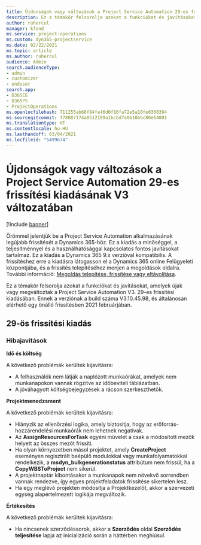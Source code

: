 ```yaml
---
title: Újdonságok vagy változások a Project Service Automation 29-es frissítési kiadásának V3 változatában
description: Ez a témakör felsorolja azokat a funkciókat és javításokat, amelyek elérhetők a Project Service Automation V3. 29-os frissítési kiadásában.
author: ruhercul
manager: kfend
ms.service: project-operations
ms.custom: dyn365-projectservice
ms.date: 02/22/2021
ms.topic: article
ms.author: ruhercul
audience: Admin
search.audienceType:
- admin
- customizer
- enduser
search.app:
- D365CE
- D365PS
- ProjectOperations
ms.openlocfilehash: 711255ab66f84fe46d0f16fa72e5a10fe0360394
ms.sourcegitcommit: f78087174a8512199a1bcbd7e8610bbc80e64801
ms.translationtype: HT
ms.contentlocale: hu-HU
ms.lasthandoff: 03/04/2021
ms.locfileid: "5499674"
---
```

# <a name="whats-new-or-changed-in-project-service-automation-update-release-29-v3"></a>Újdonságok vagy változások a Project Service Automation 29-es frissítési kiadásának V3 változatában

[!include [banner](../includes/psa-now-project-operations.md)]

Örömmel jelentjük be a Project Service Automation alkalmazásának legújabb frissítését a Dynamics 365-höz. Ez a kiadás a minőséggel, a teljesítménnyel és a használhatósággal kapcsolatos fontos javításokat tartalmaz. Ez a kiadás a Dynamics 365 9.x verzióval kompatibilis. A frissítéshez erre a kiadásra látogasson el a Dynamics 365 online Felügyeleti központjába, és a frissítés telepítéséhez menjen a megoldások oldalra. További információ: [Megoldás telepítése, frissítése vagy eltávolítása](https://docs.microsoft.com/power-platform/admin/install-remove-preferred-solution).

Ez a témakör felsorolja azokat a funkciókat és javításokat, amelyek újak vagy megváltoztak a Project Service Automation V3. 29-es frissítési kiadásában. Ennek a verziónak a build száma V3.10.45.98, és általánosan elérhető egy önálló frissítésben 2021 februárjában.

## <a name="update-release-29"></a>29-ös frissítési kiadás

### <a name="bug-fixes"></a>Hibajavítások

**Idő és költség**

A következő problémák kerültek kijavításra:

- A felhasználók nem látják a naplózott munkaórákat, amelyek nem munkanapokon vannak rögzítve az időbeviteli táblázatban.
- A jóváhagyott költségbejegyzések a rácson szerkeszthetők.

**Projektmenedzsment**

A következő problémák kerültek kijavításra:

- Hiányzik az ellenőrzési logika, amely biztosítja, hogy az erőforrás-hozzárendelési munkaórák nem lehetnek negatívak.
- Az **AssignResourcesForTask** egyéni művelet a csak a módosított mezők helyett az összes mezőt frissíti.
- Ha olyan környezetben másol projektet, amely **CreateProject** eseményen regisztrált beépülő modulokkal vagy munkafolyamatokkal rendelkezik, a **msdyn_bulkgenerationstatus** attribútum nem frissül, ha a **CopyWBSToProject** nem sikerül.
- A projektnaptár kibontásakor a munkanapok nem növekvő sorrendben vannak rendezve, így egyes projektfeladatok frissítése sikertelen lesz.
- Ha egy meglévő projekten módosítja a Projektkezelőt, akkor a szervezeti egység alapértelmezett logikája megváltozik.

**Értékesítés**

A következő problémák kerültek kijavításra:

- Ha nincsenek szerződéssorok, akkor a **Szerződés** oldal **Szerződés teljesítése** lapja az inicializáció során a háttérben meghiúsul.
